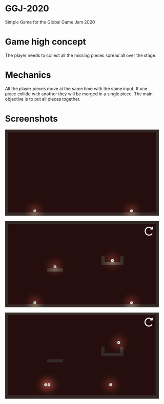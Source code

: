 # GGJ-2020
Simple Game for the Global Game Jam 2020

# Game high concept
The player needs to collect all the missing pieces spread all over the stage.

# Mechanics
All the player pieces move at the same time with the same input.
If one piece collide with another they will be merged in a single piece.
The main objective is to put all pieces together.

# Screenshots
![Ingame print screen](https://raw.githubusercontent.com/VladmirCSouza/GGJ-2020/master/GlobalGameJam2020/ReadmeFiles/Print-01.jpg)

![Ingame print screen](https://raw.githubusercontent.com/VladmirCSouza/GGJ-2020/master/GlobalGameJam2020/ReadmeFiles/Print-02.jpg)

![Ingame print screen](https://raw.githubusercontent.com/VladmirCSouza/GGJ-2020/master/GlobalGameJam2020/ReadmeFiles/Print-03.jpg)
